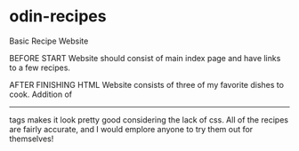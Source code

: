 # odin-recipes
Basic Recipe Website

BEFORE START
Website should consist of main index page and have links to a few recipes.

AFTER FINISHING HTML
Website consists of three of my favorite dishes to cook. Addition of <hr> tags
makes it look pretty good considering the lack of css.
All of the recipes are fairly accurate, and I would emplore anyone to try them out
for themselves!